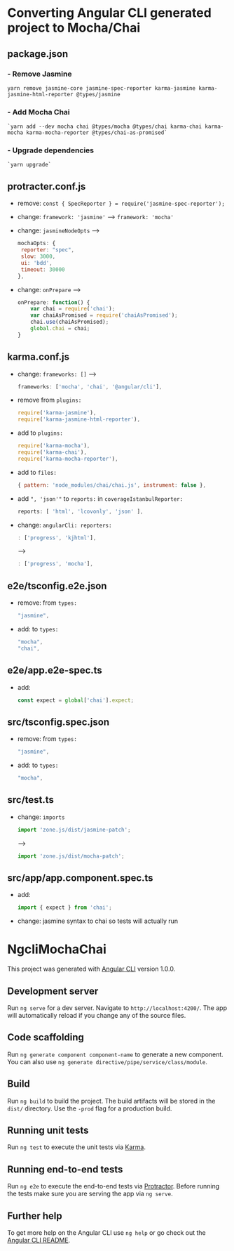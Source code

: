 # Converting Angular CLI generated project to Mocha/Chai
## package.json
### - Remove Jasmine
    yarn remove jasmine-core jasmine-spec-reporter karma-jasmine karma-jasmine-html-reporter @types/jasmine
### - Add Mocha Chai
    `yarn add --dev mocha chai @types/mocha @types/chai karma-chai karma-mocha karma-mocha-reporter @types/chai-as-promised`
   
### - Upgrade dependencies
    `yarn upgrade`

## protracter.conf.js
- remove: `const { SpecReporter } = require('jasmine-spec-reporter');`

- change: `framework: 'jasmine'` --> `framework: 'mocha'`

- change: `jasmineNodeOpts` -->

    ```javascript 
    mochaOpts: {
     reporter: "spec",
     slow: 3000,
     ui: 'bdd',
     timeout: 30000
    },
    ```
    
- change: `onPrepare` -->

    ```javascript 
    onPrepare: function() {
        var chai = require('chai');
        var chaiAsPromised = require('chaiAsPromised');
        chai.use(chaiAsPromised);
        global.chai = chai;
    }
    ```

## karma.conf.js
- change: `frameworks: []` --> 

    ```javascript
    frameworks: ['mocha', 'chai', '@angular/cli'],
    ```

- remove from `plugins:`
    ```javascript
    require('karma-jasmine'),
    require('karma-jasmine-html-reporter'),
    ```

- add to `plugins:`
    ```javascript
    require('karma-mocha'),
    require('karma-chai'),
    require('karma-mocha-reporter'),
    ```

- add to `files:`
    ```javascript
    { pattern: 'node_modules/chai/chai.js', instrument: false },
    ```
 
 - add `", 'json'"` to `reports:` in `coverageIstanbulReporter:`
    ```javascript
    reports: [ 'html', 'lcovonly', 'json' ],
    ```

 - change: `angularCli: reporters: `
    ```javascript
    : ['progress', 'kjhtml'],
    ```
    -->
     ```javascript
    : ['progress', 'mocha'],
    ```

## e2e/tsconfig.e2e.json
- remove: from `types:`
    ```javascript
    "jasmine",
    ```

- add: to `types:`
    ```javascript
    "mocha",
    "chai",
    ```

## e2e/app.e2e-spec.ts
- add:
    ```javascript
    const expect = global['chai'].expect;
    ```

## src/tsconfig.spec.json
- remove: from `types:`
    ```javascript
    "jasmine",
    ```

- add: to `types:`
    ```javascript
    "mocha",
    ```

## src/test.ts
 - change: `imports`
    ```javascript
    import 'zone.js/dist/jasmine-patch';
    ```
    -->
     ```javascript
    import 'zone.js/dist/mocha-patch';
    ```

## src/app/app.component.spec.ts
- add:
    ```javascript
    import { expect } from 'chai';
    ```

- change: jasmine syntax to chai so tests will actually run


# NgcliMochaChai

This project was generated with [Angular CLI](https://github.com/angular/angular-cli) version 1.0.0.

## Development server

Run `ng serve` for a dev server. Navigate to `http://localhost:4200/`. The app will automatically reload if you change any of the source files.

## Code scaffolding

Run `ng generate component component-name` to generate a new component. You can also use `ng generate directive/pipe/service/class/module`.

## Build

Run `ng build` to build the project. The build artifacts will be stored in the `dist/` directory. Use the `-prod` flag for a production build.

## Running unit tests

Run `ng test` to execute the unit tests via [Karma](https://karma-runner.github.io).

## Running end-to-end tests

Run `ng e2e` to execute the end-to-end tests via [Protractor](http://www.protractortest.org/).
Before running the tests make sure you are serving the app via `ng serve`.

## Further help

To get more help on the Angular CLI use `ng help` or go check out the [Angular CLI README](https://github.com/angular/angular-cli/blob/master/README.md).
